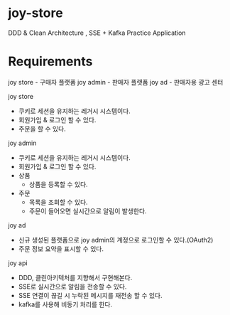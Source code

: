 # joy-store
DDD &amp; Clean Architecture , SSE + Kafka Practice Application

# Requirements
joy store - 구매자 플랫폼
joy admin - 판매자 플랫폼
joy ad - 판매자용 광고 센터

joy store
- 쿠키로 세션을 유지하는 레거시 시스템이다.
- 회원가입 & 로그인 할 수 있다.
- 주문을 할 수 있다.

joy admin
- 쿠키로 세션을 유지하는 레거시 시스템이다.
- 회원가입 & 로그인 할 수 있다.
- 상품
  - 상품을 등록할 수 있다.
- 주문 
  - 목록을 조회할 수 있다.
  - 주문이 들어오면 실시간으로 알림이 발생한다.

joy ad
- 신규 생성된 플랫폼으로 joy admin의 계정으로 로그인할 수 있다.(OAuth2)
- 주문 정보 요약을 표시할 수 있다.

joy api
- DDD, 클린아키텍처를 지향해서 구현해본다.
- SSE로 실시간으로 알림을 전송할 수 있다.
- SSE 연결이 끊길 시 누락된 메시지를 재전송 할 수 있다.
- kafka를 사용해 비동기 처리를 한다.


